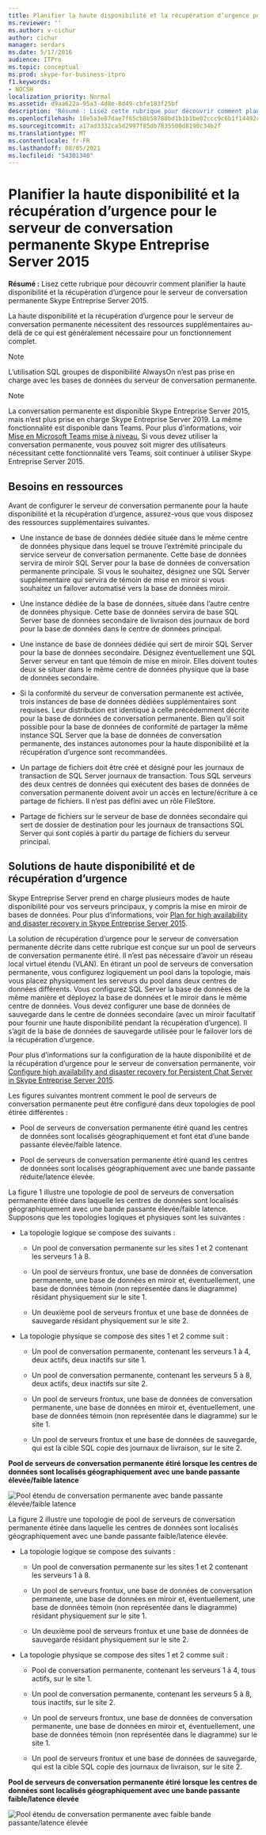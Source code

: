```yaml
---
title: Planifier la haute disponibilité et la récupération d’urgence pour le serveur de conversation permanente Skype Entreprise Server 2015
ms.reviewer: ''
ms.author: v-cichur
author: cichur
manager: serdars
ms.date: 5/17/2016
audience: ITPro
ms.topic: conceptual
ms.prod: skype-for-business-itpro
f1.keywords:
- NOCSH
localization_priority: Normal
ms.assetid: d9aa622a-95a3-4d8e-8d49-cbfe183f25bf
description: 'Résumé : Lisez cette rubrique pour découvrir comment planifier la haute disponibilité et la récupération d’urgence pour le serveur de conversation permanente dans Skype Entreprise Server 2015.'
ms.openlocfilehash: 18e5a3e87dae7f65cb8b58788bd1b1b1be02ccc9c6b1f14492cd7da629e5c790
ms.sourcegitcommit: a17ad3332ca5d2997f85db7835500d8190c34b2f
ms.translationtype: MT
ms.contentlocale: fr-FR
ms.lasthandoff: 08/05/2021
ms.locfileid: "54301340"
---
```

# <a name="plan-for-high-availability-and-disaster-recovery-for-persistent-chat-server-in-skype-for-business-server-2015"></a>Planifier la haute disponibilité et la récupération d’urgence pour le serveur de conversation permanente Skype Entreprise Server 2015
 
**Résumé :** Lisez cette rubrique pour découvrir comment planifier la haute disponibilité et la récupération d’urgence pour le serveur de conversation permanente Skype Entreprise Server 2015.
  
La haute disponibilité et la récupération d’urgence pour le serveur de conversation permanente nécessitent des ressources supplémentaires au-delà de ce qui est généralement nécessaire pour un fonctionnement complet. 
  
> [!NOTE]
> L’utilisation SQL groupes de disponibilité AlwaysOn n’est pas prise en charge avec les bases de données du serveur de conversation permanente. 

> [!NOTE] 
> La conversation permanente est disponible Skype Entreprise Server 2015, mais n’est plus prise en charge Skype Entreprise Server 2019. La même fonctionnalité est disponible dans Teams. Pour plus d’informations, voir [Mise en Microsoft Teams mise à niveau.](/microsoftteams/upgrade-start-here) Si vous devez utiliser la conversation permanente, vous pouvez soit migrer des utilisateurs nécessitant cette fonctionnalité vers Teams, soit continuer à utiliser Skype Entreprise Server 2015. 
  
## <a name="resource-requirements"></a>Besoins en ressources

Avant de configurer le serveur de conversation permanente pour la haute disponibilité et la récupération d’urgence, assurez-vous que vous disposez des ressources supplémentaires suivantes. 
  
- Une instance de base de données dédiée située dans le même centre de données physique dans lequel se trouve l’extrémité principale du service serveur de conversation permanente. Cette base de données servira de miroir SQL Server pour la base de données de conversation permanente principale. Si vous le souhaitez, désignez une SQL Server supplémentaire qui servira de témoin de mise en miroir si vous souhaitez un failover automatisé vers la base de données miroir.
    
- Une instance dédiée de la base de données, située dans l’autre centre de données physique. Cette base de données servira de base SQL Server base de données secondaire de livraison des journaux de bord pour la base de données dans le centre de données principal.
    
- Une instance de base de données dédiée qui sert de miroir SQL Server pour la base de données secondaire. Désignez éventuellement une SQL Server serveur en tant que témoin de mise en miroir. Elles doivent toutes deux se situer dans le même centre de données physique que la base de données secondaire.
    
- Si la conformité du serveur de conversation permanente est activée, trois instances de base de données dédiées supplémentaires sont requises. Leur distribution est identique à celle précédemment décrite pour la base de données de conversation permanente. Bien qu’il soit possible pour la base de données de conformité de partager la même instance SQL Server que la base de données de conversation permanente, des instances autonomes pour la haute disponibilité et la récupération d’urgence sont recommandées.
    
- Un partage de fichiers doit être créé et désigné pour les journaux de transaction de SQL Server journaux de transaction. Tous SQL serveurs des deux centres de données qui exécutent des bases de données de conversation permanente doivent avoir un accès en lecture/écriture à ce partage de fichiers. Il n’est pas défini avec un rôle FileStore.
    
- Partage de fichiers sur le serveur de base de données secondaire qui sert de dossier de destination pour les journaux de transactions SQL Server qui sont copiés à partir du partage de fichiers du serveur principal.
    
## <a name="disaster-recovery-and-high-availability-solutions"></a>Solutions de haute disponibilité et de récupération d’urgence

Skype Entreprise Server prend en charge plusieurs modes de haute disponibilité pour vos serveurs principaux, y compris la mise en miroir de bases de données. Pour plus d’informations, voir [Plan for high availability and disaster recovery in Skype Entreprise Server 2015](../../plan-your-deployment/high-availability-and-disaster-recovery/high-availability-and-disaster-recovery.md). 
  
La solution de récupération d’urgence pour le serveur de conversation permanente décrite dans cette rubrique est conçue sur un pool de serveurs de conversation permanente étiré. Il n’est pas nécessaire d’avoir un réseau local virtuel étendu (VLAN). En étirant un pool de serveurs de conversation permanente, vous configurez logiquement un pool dans la topologie, mais vous placez physiquement les serveurs du pool dans deux centres de données différents. Vous configurez SQL Server la base de données de la même manière et déployez la base de données et le miroir dans le même centre de données. Vous devez configurer une base de données de sauvegarde dans le centre de données secondaire (avec un miroir facultatif pour fournir une haute disponibilité pendant la récupération d’urgence). Il s’agit de la base de données de sauvegarde utilisée pour le failover lors de la récupération d’urgence. 
  
Pour plus d’informations sur la configuration de la haute disponibilité et de la récupération d’urgence pour le serveur de conversation permanente, voir [Configure high availability and disaster recovery for Persistent Chat Server in Skype Entreprise Server 2015](../../deploy/deploy-persistent-chat-server/configure-hadr-for-persistent-chat.md). 
  
Les figures suivantes montrent comment le pool de serveurs de conversation permanente peut être configuré dans deux topologies de pool étirée différentes :
  
- Pool de serveurs de conversation permanente étiré quand les centres de données sont localisés géographiquement et font état d’une bande passante élevée/faible latence.
    
- Pool de serveurs de conversation permanente étiré quand les centres de données sont localisés géographiquement avec une bande passante réduite/latence élevée.
    
La figure 1 illustre une topologie de pool de serveurs de conversation permanente étirée dans laquelle les centres de données sont localisés géographiquement avec une bande passante élevée/faible latence. Supposons que les topologies logiques et physiques sont les suivantes :
  
- La topologie logique se compose des suivants :
    
  - Un pool de conversation permanente sur les sites 1 et 2 contenant les serveurs 1 à 8.
    
  - Un pool de serveurs frontux, une base de données de conversation permanente, une base de données en miroir et, éventuellement, une base de données témoin (non représentée dans le diagramme) résidant physiquement sur le site 1. 
    
  - Un deuxième pool de serveurs frontux et une base de données de sauvegarde résidant physiquement sur le site 2.
    
- La topologie physique se compose des sites 1 et 2 comme suit :
    
  - Un pool de conversation permanente, contenant les serveurs 1 à 4, deux actifs, deux inactifs sur site 1.
    
  - Un pool de conversation permanente, contenant les serveurs 5 à 8, deux actifs, deux inactifs sur site 2.
    
  - Un pool de serveurs frontux, une base de données de conversation permanente, une base de données en miroir et, éventuellement, une base de données témoin (non représentée dans le diagramme) sur le site 1.
    
  - Un pool de serveurs frontux et une base de données de sauvegarde, qui est la cible SQL copie des journaux de livraison, sur le site 2.
    
**Pool de serveurs de conversation permanente étiré lorsque les centres de données sont localisés géographiquement avec une bande passante élevée/faible latence**

![Pool étendu de conversation permanente avec bande passante élevée/faible latence](../../media/55cf3d4b-5f51-4d2f-84ca-b4a13dc5eba3.png)
  
La figure 2 illustre une topologie de pool de serveurs de conversation permanente étirée dans laquelle les centres de données sont localisés géographiquement avec une bande passante faible/latence élevée.
  
- La topologie logique se compose des suivants :
    
  - Un pool de conversation permanente sur les sites 1 et 2 contenant les serveurs 1 à 8.
    
  - Un pool de serveurs frontux, une base de données de conversation permanente, une base de données en miroir et, éventuellement, une base de données témoin (non représentée dans le diagramme) résidant physiquement sur le site 1. 
    
  - Un deuxième pool de serveurs frontux et une base de données de sauvegarde résidant physiquement sur le site 2.
    
- La topologie physique se compose des sites 1 et 2 comme suit :
    
  - Pool de conversation permanente, contenant les serveurs 1 à 4, tous actifs, sur le site 1.
    
  - Un pool de conversation permanente, contenant les serveurs 5 à 8, tous inactifs, sur le site 2.
    
  - Un pool de serveurs frontux, une base de données de conversation permanente, une base de données en miroir et, éventuellement, une base de données témoin (non représentée dans le diagramme) sur le site 1.
    
  - Un pool de serveurs frontux et une base de données de sauvegarde, qui est la cible SQL copie des journaux de livraison, sur le site 2.
    
**Pool de serveurs de conversation permanente étiré lorsque les centres de données sont localisés géographiquement avec une bande passante faible/latence élevée**

![Pool étendu de conversation permanente avec faible bande passante/latence élevée](../../media/40cbd902-57b8-4d57-a61c-cde4e0bd47f0.png)
  

